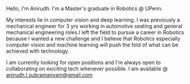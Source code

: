 Hello, I'm Anirudh. I'm a Master's graduate in Robotics @ UPenn. 

My interests lie in computer vision and deep learning. I was previously a mechanical engineer for 3 yrs working in automotive seating and general mechanical engineering roles.I left the field to pursue a career in Robotics because I wanted a new challenge and I believe that Robotics especially computer vision and machine learning will push the fold of what can be achieved with technology.

I am currently looking for open positions and I'm always open to collaborating on exiciting tech whenever possible. I am available @ anirudh.l.subramanyam@gmail.com 

<!---
anisub/anisub is a ✨ special ✨ repository because its `README.md` (this file) appears on your GitHub profile.
You can click the Preview link to take a look at your changes.
--->
